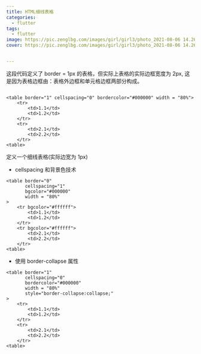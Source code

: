 ```yaml
---
title: HTML细线表格
categories:
  - flutter
tags:
  - flutter
image: https://pic.zenglbg.com/images/girl/girl3/photo_2021-08-06 14.26.45.jpeg
cover: https://pic.zenglbg.com/images/girl/girl3/photo_2021-08-06 14.26.45.jpeg


---
```


这段代码定义了 border = 1px 的表格，但实际上表格的实际边框宽度为 2px, 这是因为表格边框由：表格外边框和单元格边框两部分构成。

```

<table border="1" cellspacing="0" bordercolor="#000000" width = "80%">
    <tr>
        <td>1.1</td>
        <td>1.2</td>
    </tr>
    <tr>
        <td>2.1</td>
        <td>2.2</td>
    </tr>
<table>
```

定义一个细线表格(实际边宽为 1px)

- cellspacing 和背景色技术

```
<table border="0"
       cellspacing="1"
       bgcolor="#000000"
       width = "80%"
>
    <tr bgcolor="#ffffff">
        <td>1.1</td>
        <td>1.2</td>
    </tr>
    <tr bgcolor="#ffffff">
        <td>2.1</td>
        <td>2.2</td>
    </tr>
<table>
```

- 使用 border-collapse 属性

```
<table border="1"
       cellspacing="0"
       bordercolor="#000000"
       width = "80%"
       style="border-collapse:collapse;"
>
    <tr>
        <td>1.1</td>
        <td>1.2</td>
    </tr>
    <tr>
        <td>2.1</td>
        <td>2.2</td>
    </tr>
<table>
```
